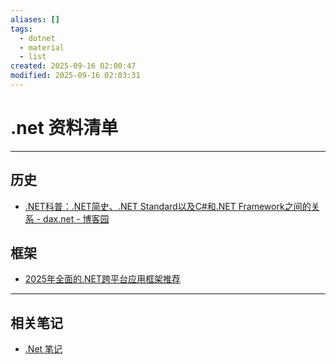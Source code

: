 ```yaml
---
aliases: []
tags:
  - dotnet
  - material
  - list
created: 2025-09-16 02:00:47
modified: 2025-09-16 02:03:31
---
```


# .net 资料清单

---

## 历史

* [.NET科普：.NET简史、.NET Standard以及C#和.NET Framework之间的关系 - dax.net - 博客园](https://www.cnblogs.com/daxnet/p/18299758)

## 框架

* [2025年全面的.NET跨平台应用框架推荐](https://zhuanlan.zhihu.com/p/17557070993)

---

## 相关笔记

* [.Net 笔记](Dotnet_Note.md)

